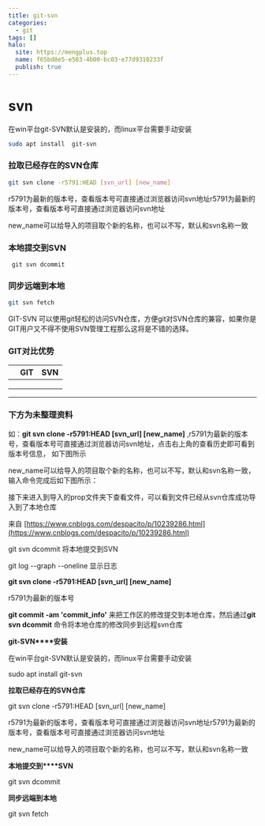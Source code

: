```yaml
---
title: git-svn
categories:
  - git
tags: []
halo:
  site: https://mengplus.top
  name: f65bd8e5-e503-4b00-bc03-e77d9310233f
  publish: true
---
```


# svn

在win平台git-SVN默认是安装的，而linux平台需要手动安装

```bash
sudo apt install  git-svn
```

### 拉取已经存在的SVN仓库

```bash
git svn clone -r5791:HEAD [svn_url] [new_name]
```

r5791为最新的版本号，查看版本号可直接通过浏览器访问svn地址r5791为最新的版本号，查看版本号可直接通过浏览器访问svn地址

new\_name可以给导入的项目取个新的名称，也可以不写，默认和svn名称一致

### 本地提交到SVN

```
 git svn dcommit
```

### 同步远端到本地

```bash
git svn fetch
```

GIT-SVN 可以使用git轻松的访问SVN仓库，方便git对SVN仓库的兼容，如果你是GIT用户又不得不使用SVN管理工程那么这将是不错的选择。

### GIT对比优势

|     | GIT | SVN |
| --- | --- | --- |
|     |     |     |
|     |     |     |
|     |     |     |

***

### 下方为未整理资料

如：**git svn clone -r5791:HEAD \[svn\_url] \[new\_name]** ,r5791为最新的版本号，查看版本号可直接通过浏览器访问svn地址，点击右上角的查看历史即可看到版本号信息， 如下图所示

new\_name可以给导入的项目取个新的名称，也可以不写，默认和svn名称一致，输入命令完成后如下图所示：

接下来进入到导入的prop文件夹下查看文件，可以看到文件已经从svn仓库成功导入到了本地仓库

来自 [https://www.cnblogs.com/despacito/p/10239286.html](https://www.cnblogs.com/despacito/p/10239286.html)

git svn dcommit 将本地提交到SVN

git log --graph --oneline 显示日志

**git svn clone -r5791:HEAD \[svn\_url] \[new\_name]**

r5791为最新的版本号

**git commit -am 'commit\_info'** 来把工作区的修改提交到本地仓库，然后通过**git svn dcommit** 命令将本地仓库的修改同步到远程svn仓库

**git-SVN\*\*\*\*安装**

在win平台git-SVN默认是安装的，而linux平台需要手动安装

sudo apt install git-svn

**拉取已经存在的SVN仓库**

git svn clone -r5791:HEAD \[svn\_url] \[new\_name]

r5791为最新的版本号，查看版本号可直接通过浏览器访问svn地址r5791为最新的版本号，查看版本号可直接通过浏览器访问svn地址

new\_name可以给导入的项目取个新的名称，也可以不写，默认和svn名称一致

**本地提交到\*\*\*\*SVN**

git svn dcommit

**同步远端到本地**

git svn fetch
